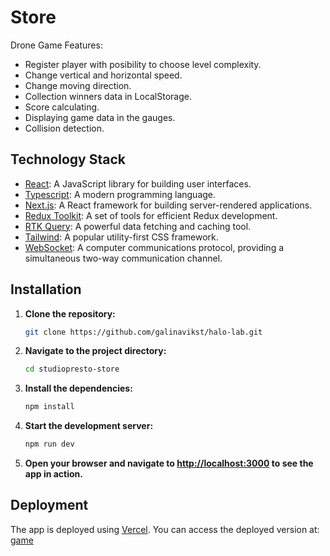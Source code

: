 # Store
Drone Game Features:
  - Register player with posibility to choose level complexity.
  - Change vertical and horizontal speed.
  - Change moving direction.
  - Collection winners data in LocalStorage.
  - Score calculating.
  - Displaying game data in the gauges.
  - Collision detection.


## Technology Stack

- [React](https://reactjs.org/): A JavaScript library for building user interfaces.
- [Typescript](https://www.typescriptlang.org/): A modern programming language.
- [Next.js](https://nextjs.org/): A React framework for building server-rendered applications.
- [Redux Toolkit](https://redux-toolkit.js.org/): A set of tools for efficient Redux development.
- [RTK Query](https://redux-toolkit.js.org/rtk-query/overview): A powerful data fetching and caching tool.
- [Tailwind](https://tailwindcss.com/): A popular utility-first CSS framework.
- [WebSocket](https://developer.mozilla.org/en-US/docs/Web/API/WebSocket): A computer communications protocol, providing a simultaneous two-way communication channel.

## Installation

1. **Clone the repository:**

    ```bash
    git clone https://github.com/galinavikst/halo-lab.git
    ```

2. **Navigate to the project directory:**

    ```bash
    cd studiopresto-store
    ```

3. **Install the dependencies:**

    ```bash
    npm install
    ```

4. **Start the development server:**

    ```bash
    npm run dev
    ```

5. **Open your browser and navigate to [http://localhost:3000](http://localhost:3000) to see the app in action.**

## Deployment

The app is deployed using [Vercel](https://vercel.com/). You can access the deployed version at: [game](https://halo-lab-sandy.vercel.app/)

